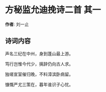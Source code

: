 # 方秘监允迪挽诗二首  其一

**作者**: 刘一止

## 诗词内容

声名三纪在中州，身到蓬山最上游。

笃行岂惟今代少，摛辞仍向古人求。

独嗟宣室催归晚，不料漳滨卧病留。

慷慨严尤三策在，暮年谁识子心忧。


